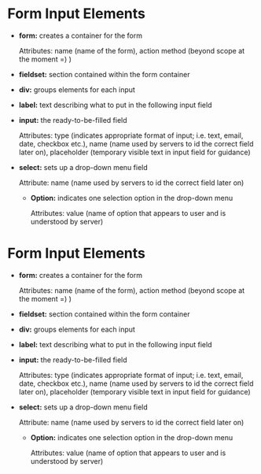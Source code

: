 # Form Input Elements

* **form:** creates a container for the form

    Attributes: name (name of the form), action method (beyond scope at the moment =) )

* **fieldset:** section contained within the form container

* **div:** groups elements for each input

* **label:** text describing what to put in the following input field

* **input:** the ready-to-be-filled field

    Attributes: type (indicates appropriate format of input; i.e. text, email, date, checkbox etc.), name (name used by servers to id the correct field later on), placeholder (temporary visible text in input field for guidance)

* **select:** sets up a drop-down menu field

    Attribute: name (name used by servers to id the correct field later on)

    * **Option:** indicates one selection option in the drop-down menu

      Attributes: value (name of option that appears to user and is understood by server)

# Form Input Elements

* **form:** creates a container for the form

    Attributes: name (name of the form), action method (beyond scope at the moment =) )

* **fieldset:** section contained within the form container

* **div:** groups elements for each input

* **label:** text describing what to put in the following input field

* **input:** the ready-to-be-filled field

    Attributes: type (indicates appropriate format of input; i.e. text, email, date, checkbox etc.), name (name used by servers to id the correct field later on), placeholder (temporary visible text in input field for guidance)

* **select:** sets up a drop-down menu field

    Attribute: name (name used by servers to id the correct field later on)

    * **Option:** indicates one selection option in the drop-down menu

      Attributes: value (name of option that appears to user and is understood by server)

